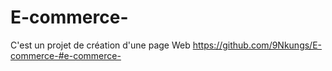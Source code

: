 # E-commerce-
C'est un projet de création d'une page Web
https://github.com/9Nkungs/E-commerce-#e-commerce-
